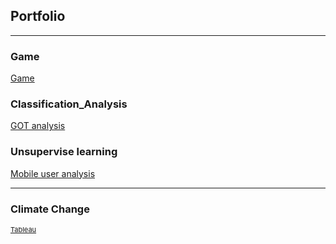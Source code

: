 ## Portfolio

---

### Game

[Game](/sample_page.md)

### Classification_Analysis
[GOT analysis](/Jian_Li_A1_Classification_Analysis.html)

### Unsupervise learning
[Mobile user analysis](/Team_15_A2_Analysis.html)

---

### Climate Change
<p style="font-size:11px"><a href=https://public.tableau.com/app/profile/cooper.li6828/viz/GobalclimateChange/Story1?publish=yes>Tableau</a></p>
<!-- Remove above link if you don't want to attibute -->
